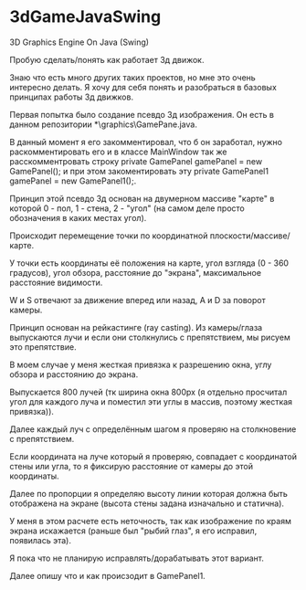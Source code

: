 # 3dGameJavaSwing
3D Graphics Engine On Java (Swing)

Пробую сделать/понять как работает 3д движок.

Знаю что есть много других таких проектов, но мне это очень интересно делать. Я хочу для себя понять и разобраться в базовых принципах работы 3д движков.

Первая попытка было создание псевдо 3д изображения. Он есть в данном репозитории *\graphics\GamePane.java. 

В данный момент я его закомментировал, что б он заработал, нужно раскомментировать его и в классе MainWindow так же расскомментровать строку private GamePanel gamePanel = new GamePanel(); и при этом закоментировать эту private GamePanel1 gamePanel = new GamePanel1();.

Принцип этой псевдо 3д основан на двумерном массиве "карте" в которой 0 - пол, 1 - стена, 2 - "угол" (на самом деле просто обозначения в каких местах угол).

Происходит перемещение точки по координатной плоскости/массиве/карте.

У точки есть координаты её положения на карте, угол взгляда (0 - 360 градусов), угол обзора, расстояние до "экрана", максимальное расстояние видимости.

W и S отвечают за движение вперед или назад, A и D за поворот камеры.

Принцип основан на рейкастинге (ray casting). Из камеры/глаза выпускаются лучи и если они столкнулись с препятствием, мы рисуем это препятствие.

В моем случае у меня жесткая привязка к разрешению окна, углу обзора и расстоянию до экрана.

Выпускается 800 лучей (тк ширина окна 800px (я отдельно просчитал угол для каждого луча и поместил эти углы в массив, поэтому жесткая привязка)).

Далее каждый луч с определённым шагом я проверяю на столкновение с препятствием.

Если координата на луче который я проверяю, совпадает с координатой стены или угла, то я фиксирую расстояние от камеры до этой координаты.

Далее по пропорции я определяю высоту линии которая должна быть отображена на экране (высота стены задана изначально и статична).

У меня в этом расчете есть неточность, так как изображение по краям экрана искажается (раньше был "рыбий глаз", я его исправил, появилась эта).

Я пока что не планирую исправлять/дорабатывать этот вариант.

Далее опишу что и как происзодит в GamePanel1.
